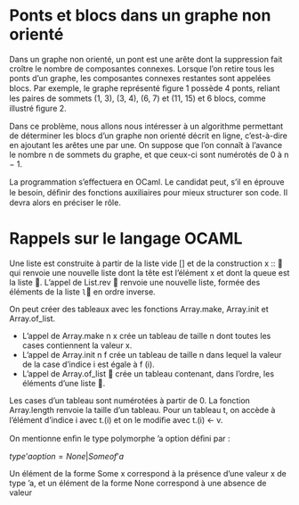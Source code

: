 # Ponts et blocs dans un graphe non orienté

Dans un graphe non orienté, un pont est une arête dont la suppression fait croître le nombre de composantes connexes. Lorsque l’on retire tous les ponts d’un graphe, les composantes connexes restantes sont appelées blocs. Par exemple, le graphe représenté ﬁgure 1 possède 4 ponts, reliant les paires de sommets (1, 3), (3, 4), (6, 7) et (11, 15) et 6 blocs, comme illustré ﬁgure 2.

Dans ce problème, nous allons nous intéresser à un algorithme permettant de déterminer les blocs d’un graphe non orienté décrit en ligne, c’est-à-dire en ajoutant les arêtes une par une. On suppose que l’on connaît à l’avance le nombre n de sommets du graphe, et que ceux-ci sont numérotés de 0 à n − 1.

La programmation s’eﬀectuera en OCaml. Le candidat peut, s’il en éprouve le besoin, déﬁnir des fonctions auxiliaires pour mieux structurer son code. Il devra alors en préciser le rôle.

# Rappels sur le langage OCAML

Une liste est construite à partir de la liste vide [] et de la construction x ::  qui renvoie une nouvelle liste dont la tête est l’élément x et dont la queue est la liste . L’appel de List.rev  renvoie une nouvelle liste, formée des éléments de la liste `l` en ordre inverse.

On peut créer des tableaux avec les fonctions Array.make, Array.init et Array.of_list.
* L’appel de Array.make n x crée un tableau de taille n dont toutes les cases contiennent la valeur x.
* L’appel de Array.init n f crée un tableau de taille n dans lequel la valeur de la case d’indice i
est égale à f (i).
* L’appel de Array.of_list  crée un tableau contenant, dans l’ordre, les éléments d’une liste .

Les cases d’un tableau sont numérotées à partir de 0. La fonction Array.length renvoie la taille d’un tableau. Pour un tableau t, on accède à l’élément d’indice i avec t.(i) et on le modiﬁe avec t.(i) <- v.

On mentionne enﬁn le type polymorphe ’a option déﬁni par :

$type ’a option = None | Some of ’a$

Un élément de la forme Some x correspond à la présence d’une valeur x de type ’a, et un élément de la forme None correspond à une absence de valeur

